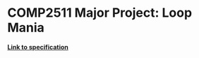 # COMP2511 Major Project: Loop Mania

[**Link to specification**](https://gitlab.cse.unsw.edu.au/COMP2511/21T2/project-specification)
